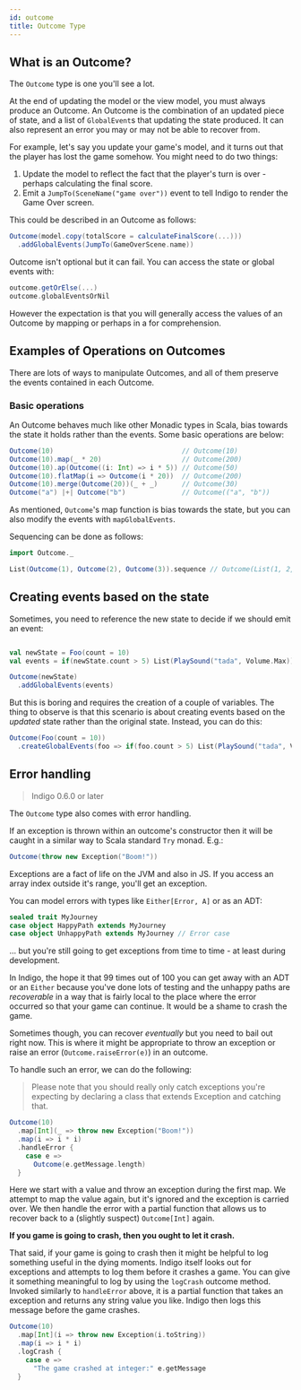 ```yaml
---
id: outcome
title: Outcome Type
---
```


## What is an Outcome?

The `Outcome` type is one you'll see a lot.

At the end of updating the model or the view model, you must always produce an Outcome. An Outcome is the combination of an updated piece of state, and a list of `GlobalEvent`s that updating the state produced. It can also represent an error you may or may not be able to recover from.

For example, let's say you update your game's model, and it turns out that the player has lost the game somehow. You might need to do two things:

1. Update the model to reflect the fact that the player's turn is over - perhaps calculating the final score.
1. Emit a `JumpTo(SceneName("game over"))` event to tell Indigo to render the Game Over screen.

This could be described in an Outcome as follows:

```scala
Outcome(model.copy(totalScore = calculateFinalScore(...)))
  .addGlobalEvents(JumpTo(GameOverScene.name))
```

Outcome isn't optional but it can fail. You can access the state or global events with:

```scala
outcome.getOrElse(...)
outcome.globalEventsOrNil
```

However the expectation is that you will generally access the values of an Outcome by mapping or perhaps in a for comprehension.

## Examples of Operations on Outcomes

There are lots of ways to manipulate Outcomes, and all of them preserve the events contained in each Outcome.

### Basic operations

An Outcome behaves much like other Monadic types in Scala, bias towards the state it holds rather than the events. Some basic operations are below:

```scala
Outcome(10)                                // Outcome(10)
Outcome(10).map(_ * 20)                    // Outcome(200)
Outcome(10).ap(Outcome((i: Int) => i * 5)) // Outcome(50)
Outcome(10).flatMap(i => Outcome(i * 20))  // Outcome(200)
Outcome(10).merge(Outcome(20))(_ + _)      // Outcome(30)
Outcome("a") |+| Outcome("b")              // Outcome(("a", "b"))
```

As mentioned, `Outcome`'s map function is bias towards the state, but you can also modify the events with `mapGlobalEvents`.

Sequencing can be done as follows:

```scala
import Outcome._

List(Outcome(1), Outcome(2), Outcome(3)).sequence // Outcome(List(1, 2, 3))
```

## Creating events based on the state

Sometimes, you need to reference the new state to decide if we should emit an event:

```scala

val newState = Foo(count = 10)
val events = if(newState.count > 5) List(PlaySound("tada", Volume.Max)) else Nil

Outcome(newState)
  .addGlobalEvents(events)
```

But this is boring and requires the creation of a couple of variables. The thing to observe is that this scenario is about creating events based on the _updated_ state rather than the original state. Instead, you can do this:

```scala
Outcome(Foo(count = 10))
  .createGlobalEvents(foo => if(foo.count > 5) List(PlaySound("tada", Volume.Max)) else Nil)
```

## Error handling

> Indigo 0.6.0 or later

The `Outcome` type also comes with error handling.

If an exception is thrown within an outcome's constructor then it will be caught in a similar way to Scala standard `Try` monad. E.g.:

```scala
Outcome(throw new Exception("Boom!"))
```

Exceptions are a fact of life on the JVM and also in JS. If you access an array index outside it's range, you'll get an exception.

You can model errors with types like `Either[Error, A]` or as an ADT:

```scala
sealed trait MyJourney
case object HappyPath extends MyJourney
case object UnhappyPath extends MyJourney // Error case
```

... but you're still going to get exceptions from time to time - at least during development.

In Indigo, the hope it that 99 times out of 100 you can get away with an ADT or an `Either` because you've done lots of testing and the unhappy paths are _recoverable_ in a way that is fairly local to the place where the error occurred so that your game can continue. It would be a shame to crash the game.

Sometimes though, you can recover _eventually_ but you need to bail out right now. This is where it might be appropriate to throw an exception or raise an error (`Outcome.raiseError(e)`) in an outcome.

To handle such an error, we can do the following:

> Please note that you should really only catch exceptions you're expecting by declaring a class that extends Exception and catching that.

```scala
Outcome(10)
  .map[Int](_ => throw new Exception("Boom!"))
  .map(i => i * i)
  .handleError {
    case e =>
      Outcome(e.getMessage.length)
  }
```

Here we start with a value and throw an exception during the first map. We attempt to map the value again, but it's ignored and the exception is carried over. We then handle the error with a partial function that allows us to recover back to a (slightly suspect) `Outcome[Int]` again.

**If you game is going to crash, then you ought to let it crash.**

That said, if your game is going to crash then it might be helpful to log something useful in the dying moments. Indigo itself looks out for exceptions and attempts to log them before it crashes a game. You can give it something meaningful to log by using the `logCrash` outcome method. Invoked similarly to `handleError` above, it is a partial function that takes an exception and returns any string value you like. Indigo then logs this message before the game crashes.

```scala
Outcome(10)
  .map[Int](i => throw new Exception(i.toString))
  .map(i => i * i)
  .logCrash {
    case e =>
      "The game crashed at integer:" e.getMessage
  }
```
